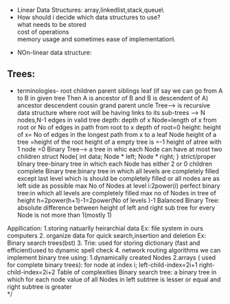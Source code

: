 - Linear Data Structures:
array,linkedlist,stack,queue\
- How should i decide which data structures to use?\
what needs to be stored\
cost of operations\
memory usage and sometimes ease of implementation\
* NOn-linear data structure:
## Trees:
* terminologies-
root
children
parent
siblings
leaf
(if say we can go from A to B in given tree Then A is ancestor of B and B is descendent of A)
ancestor
descendent
cousin
grand parent
uncle
Tree--> is recursive data structure where root will be having links to its sub-trees
--> N nodes,N-1 edges in valid tree
depth:
depth of x Node=length of x from root or No of edges in path from root to x
depth of root=0
height:
height of x= No of edges in the longest path from x to a leaf Node
height of a tree =height of the root
height of a empty tree is =-1
height of atree with 1 node =0
Binary Tree--> a tree in whic each Node can have at most two children
struct Node{
    int data;
    Node * left;
    Node * right;
}
strict/proper bInary tree-binary tree in which each Node has either 2 or 0 children
complete Binary tree:binary tree in which all levels are completely filled except
last level which is should be completely filled or all nodes are as left side as possible
max No of Nodes at level i:2power(i)
perfect binary tree:in which all levels are completely filled
max no of Nodes in tree of height h=2power(h+1)-1=2power(No of levels )-1
Balanced Binary Tree: absolute difference between height of left and right sub tree for every Node is not more than 1(mostly 1)

Appllication:
1.storing natuarlly heirarchial data Ex: file system in ours computers
2. organize data for quick search,insertion and deletion Ex: Binary search trees(bst)
3. Trie: used for storing dictionary (fast and efficient)used to dynamic spell check
4. network routing algorithms
we can implement binary tree using:
1.dynamically created Nodes
2.arrays ( used for complete binary trees):
    for node at index i;
    left-child-index=2i+1
    right-child-index=2i+2
Table of complexities
Binary search tree:
a binary tree in which for each node value of all Nodes in left subtree is lesser or equal and
right subtree is greater   
*/
